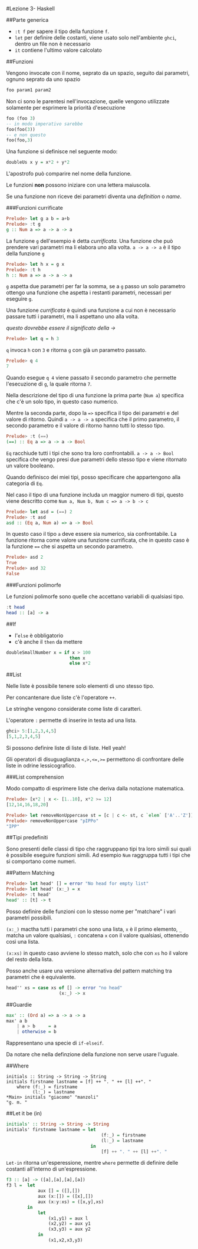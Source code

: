 #Lezione 3- Haskell 

##Parte generica

* `:t f` per sapere il tipo della funzione `f`.
* `let` per definire delle costanti, viene usato solo nell'ambiente `ghci`, dentro un file non è necessario
* `it` contiene l'ultimo valore calcolato

##Funzioni

Vengono invocate con il nome, seprato da un spazio, seguito dai parametri, ognuno seprato da uno spazio

```haskell
foo param1 param2
```

Non ci sono le parentesi nell'invocazione, quelle vengono utilizzate solamente per esprimere la priorità d'esecuzione

```haskell
foo (foo 3)
-- in modo imperativo sarebbe
foo(foo(3))
-- e non questo
foo(foo,3)
```

Una funzione si definisce nel seguente modo:

```haskell
doubleUs x y = x*2 + y*2
```

L'apostrofo può comparire nel nome della funzione.

Le funzioni **non** possono iniziare con una lettera maiuscola.

Se una funzione non riceve dei parametri diventa una _definition_ o _name_.

###Funzioni currificate

```haskell
Prelude> let g a b = a+b
Prelude> :t g
g :: Num a => a -> a -> a
```
La funzione `g` dell'esempio è detta _currificata_. Una funzione che può prendere vari parametri ma li elabora uno alla volta.
`a -> a -> a` è il tipo della funzione `g`

```haskell
Prelude> let h x = g x
Prelude> :t h
h :: Num a => a -> a -> a
```

`g` aspetta due parametri per far la somma, se a `g` passo un solo parametro ottengo una funzione che aspetta i restanti parametri, necessari per eseguire `g`.

Una funzione _currificata_ è quindi una funzione a cui non è necessario passare tutti i parametri, ma li aspettano uno alla volta.

_questo dovrebbe essere il significato della ->_


```haskell
Prelude> let q = h 3
```
`q` invoca `h` con `3` e ritorna `g` con già un parametro passato.

```haskell
Prelude> q 4
7
```
Quando esegue `q 4` viene passato il secondo parametro che permette l'esecuzione di `g`, la quale ritorna `7`.

Nella descrizione del tipo di una funzione la prima parte (`Num a`) specifica che c'è un solo tipo, in questo caso numerico.

Mentre la seconda parte, dopo la `=>` specifica il tipo dei parametri e del valore di ritorno.
Quindi `a -> a -> a` specifica che il primo parametro, il secondo parametro e il valore di ritorno hanno tutti lo stesso tipo.

```haskell
Prelude> :t (==)
(==) :: Eq a => a -> a -> Bool
```
`Eq` racchiude tutti i tipi che sono tra loro confrontabili.
`a -> a -> Bool` specifica che vengo presi due parametri dello stesso tipo e viene ritornato un valore booleano.

Quando definisco dei miei tipi, posso specificare che appartengono alla categoria di `Eq`.

Nel caso il tipo di una funzione includa un maggior numero di tipi, questo viene descritto come `Num a, Num b, Num c => a -> b -> c`

```haskell
Prelude> let asd = (==) 2
Prelude> :t asd
asd :: (Eq a, Num a) => a -> Bool
```
In questo caso il tipo `a` deve essere sia numerico, sia confrontabile. La funzione ritorna come valore una funzione currificata, che in questo caso è la funzione `==` che si aspetta un secondo parametro.

```haskell
Prelude> asd 2
True
Prelude> asd 32
False
```

###Funzioni polimorfe

Le funzioni polimorfe sono quelle che accettano variabili di qualsiasi tipo.

```haskell
:t head
head :: [a] -> a
```


##If

* l'`else` è obbligatorio
* c'è anche il `then` da mettere

```haskell
doubleSmallNumber x = if x > 100  
                        then x  
                        else x*2  
```

##List

Nelle liste è possibile tenere solo elementi di uno stesso tipo.

Per concantenare due liste c'è l'operatore ```++```.

Le stringhe vengono considerate come liste di caratteri.

L'operatore ```:``` permette di inserire in testa ad una lista.

```haskell
ghci> 5:[1,2,3,4,5]  
[5,1,2,3,4,5]
```

Si possono definire liste di liste di liste. Hell yeah!

Gli operatori di disuguaglianza ```<,>,<=,>=``` permettono di confrontare delle liste in odrine lessicografico.


###List comprehension

Modo compatto di esprimere liste che deriva dalla notazione matematica.

```haskell
Prelude> [x*2 | x <- [1..10], x*2 >= 12]
[12,14,16,18,20]
```

```haskell
Prelude> let removeNonUppercase st = [c | c <- st, c `elem` ['A'..'Z']]
Prelude> removeNonUppercase "pIPPo"
"IPP"
```

##Tipi predefiniti

Sono presenti delle classi di tipo che raggruppano tipi tra loro simili sui quali è possibile eseguire funzioni simili.
Ad esempio `Num` raggruppa tutti i tipi che si comportano come numeri.


##Pattern Matching

```haskell
Prelude> let head' [] = error "No head for empty list"
Prelude> let head' (x:_) = x
Prelude> :t head'
head' :: [t] -> t
```

Posso definire delle funzioni con lo stesso nome per "matchare" i vari parametri possibili.

`(x:_)` mactha tutti i parametri che sono una lista, `x` è il primo elemento, `_` matcha un valore qualsiasi, `:` concatena `x` con il valore qualsiasi, ottenendo così una lista.

`(x:xs)` in questo caso avviene lo stesso match, solo che con `xs` ho il valore del resto della lista.

Posso anche usare una versione alternativa del pattern matching tra parametri che è equivalente.

```haskell
head'' xs = case xs of [] -> error "no head"
                    (x:_) -> x
```

##Guardie

```haskell
max' :: (Ord a) => a -> a -> a
max' a b
    | a > b     = a
    | otherwise = b
```
Rappresentano una specie di `if-elseif`.

Da notare che nella definzione della funzione non serve usare l'uguale.

##Where

```
initials :: String -> String -> String
initials firstname lastname = [f] ++ ". " ++ [l] ++". "
    where (f:_) = firstname
          (l:_) = lastname  
*Main> initials "giacomo" "manzoli"
"g. m. "
```

##Let it be (in)

```haskell
initials' :: String -> String -> String
initials' firstname lastname = let
                                    (f:_) = firstname
                                    (l:_) = lastname
                                in
                                    [f] ++ ". " ++ [l] ++". "
```

`Let-in` ritorna un'esperessione, mentre `where` permette di definire delle costanti all'interno di un'espressione.

```haskell
f3 :: [a] -> ([a],[a],[a],[a])
f3 l =  let
            aux [] = ([],[])
            aux (x:[]) = ([x],[])
            aux (x:y:xs) = ([x,y],xs)
        in
            let
                (x1,y1) = aux l
                (x2,y2) = aux y1
                (x3,y3) = aux y2
            in
                (x1,x2,x3,y3)
```






























